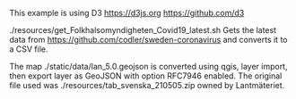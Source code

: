 This example is using D3
https://d3js.org
https://github.com/d3

./resources/get_Folkhalsomyndigheten_Covid19_latest.sh
Gets the latest data from https://github.com/codler/sweden-coronavirus and
converts it to a CSV file.

The map ./static/data/lan_5.0.geojson is converted using qgis, layer import,
then export layer as GeoJSON with option RFC7946 enabled. The original file
used was ./resources/tab_svenska_210505.zip owned by Lantmäteriet.

